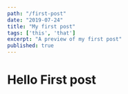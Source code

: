 ```yaml
---
path: "/first-post"
date: "2019-07-24"
title: "My first post"
tags: ['this', 'that']
excerpt: "A preview of my first post"
published: true
---
```


# Hello First post